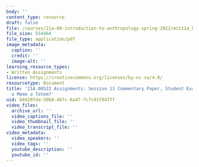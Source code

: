 ```yaml
---
body: ''
content_type: resource
draft: false
file: /courses/21a-00-introduction-to-anthropology-spring-2022/mit21a_00s22_sess11paper_ex1.pdf
file_size: 554464
file_type: application/pdf
image_metadata:
  caption: ''
  credit: ''
  image-alt: ''
learning_resource_types:
- Written Assignments
license: https://creativecommons.org/licenses/by-nc-sa/4.0/
resourcetype: Document
title: '21A.00S22 Assignments: Session 11 Commentary Paper, Student Example 1: Is
  a Meme a Totem?'
uid: b0428fda-50b8-467c-8a47-7c7c91f847ff
video_files:
  archive_url: ''
  video_captions_file: ''
  video_thumbnail_file: ''
  video_transcript_file: ''
video_metadata:
  video_speakers: ''
  video_tags: ''
  youtube_description: ''
  youtube_id: ''
---
```

